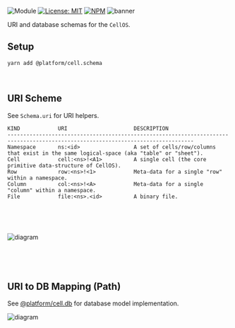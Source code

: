 ![Module](https://img.shields.io/badge/%40platform-cell.schema-%23EA4E7E.svg)
[![License: MIT](https://img.shields.io/badge/license-MIT-blue.svg)](https://opensource.org/licenses/MIT)
[![NPM](https://img.shields.io/npm/v/@platform/cell.schema.svg?colorB=blue&style=flat)](https://www.npmjs.com/package/@platform/cell.schema)
![banner](https://user-images.githubusercontent.com/185555/68096906-c7ece580-ff18-11e9-8b4f-bfa6c7ca21f1.png)

URI and database schemas for the `CellOS`.

## Setup

    yarn add @platform/cell.schema

<p>&nbsp;</p>

## URI Scheme

See `Schema.uri` for URI helpers.

```
KIND            URI                     DESCRIPTION
---------------------------------------------------------------------------------------------------------------------------------
Namespace       ns:<id>                 A set of cells/row/columns that exist in the same logical-space (aka "table" or "sheet").
Cell            cell:<ns>!<A1>          A single cell (the core primitive data-structure of CellOS).
Row             row:<ns>!<1>            Meta-data for a single "row" within a namespace.
Column          col:<ns>!<A>            Meta-data for a single "column" within a namespace.
File            file:<ns>.<id>          A binary file.
```

<p>&nbsp;</p>
<p>&nbsp;</p>

![diagram](https://user-images.githubusercontent.com/185555/69764149-3c433d80-11d4-11ea-8f43-add586e2c04a.png)

<p>&nbsp;</p>
<p>&nbsp;</p>

## URI to DB Mapping (Path)

See [@platform/cell.db](../cell.db) for database model implementation.

![diagram](https://user-images.githubusercontent.com/185555/69764162-4402e200-11d4-11ea-9004-84898d44ea0d.png)

<p>&nbsp;</p>
<p>&nbsp;</p>
